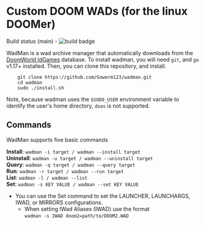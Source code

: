 # Custom DOOM WADs (for the linux DOOMer)

Build status (main) - ![build badge](https://github.com/gowerm123/wadman/actions/workflows/go.yml/badge.svg)

WadMan is a wad archive manager that automatically downloads from the [DoomWorld IdGames](https://www.doomworld.com/idgames/) database. To install wadman, you will need `git`, and `go` v1.17+ installed. Then, you can clone this repository, and install.
```
    git clone https://github.com/Gowerm123/wadman.git
    cd wadman
    sudo ./install.sh
```

Note, because wadman uses the `$SUDO_USER` environment variable to identify the user's home directory, `doas` is not supported.

## Commands
WadMan supports five basic commands

**Install**: `wadman -i target / wadman --install target` \
**Uninstall**: `wadman -u target / wadman --uninstall target` \
**Query**: `wadman -q target / wadman --query target` \
**Run**: `wadman -r target / wadman --run target` \
**List**: `wadman -l / wadman --list` \
**Set**: `wadman -s KEY VALUE / wadman --set KEY VALUE`
- You can use the Set command to set the LAUNCHER, LAUNCHARGS, IWAD, or MIRRORS configurations.
    - When setting IWad Aliases (IWAD) use the format \
    ```wadman -s IWAD doom2=path/to/DOOM2.WAD```